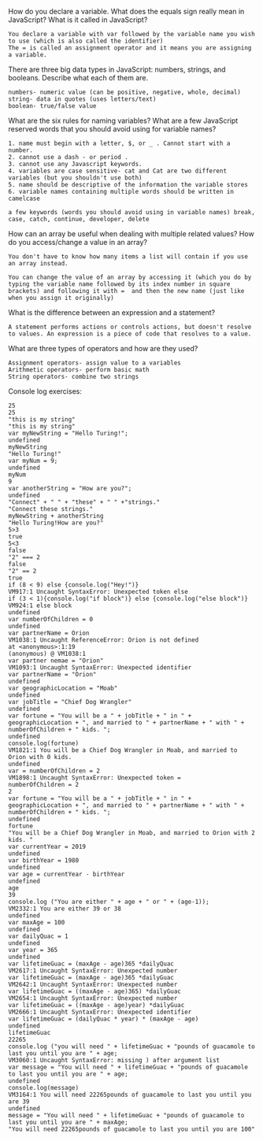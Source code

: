 How do you declare a variable. What does the equals sign really mean in JavaScript? What is it called in JavaScript?


    You declare a variable with var followed by the variable name you wish to use (which is also called the identifier)
    The = is called an assignment operator and it means you are assigning a variable.


There are three big data types in JavaScript: numbers, strings, and booleans. Describe what each of them are.

    numbers- numeric value (can be positive, negative, whole, decimal)
    string- data in quotes (uses letters/text)
    boolean- true/false value

What are the six rules for naming variables? What are a few JavaScript reserved words that you should avoid using for variable names?


    1. name must begin with a letter, $, or _ . Cannot start with a number.
    2. cannot use a dash - or period .
    3. cannot use any Javascript keywords.
    4. variables are case sensitive- cat and Cat are two different variables (but you shouldn't use both)
    5. name should be descriptive of the information the variable stores
    6. variable names containing multiple words should be written in camelcase

    a few keywords (words you should avoid using in variable names) break, case, catch, continue, developer, delete

How can an array be useful when dealing with multiple related values? How do you access/change a value in an array?

    You don't have to know how many items a list will contain if you use an array instead.

    You can change the value of an array by accessing it (which you do by typing the variable name followed by its index number in square brackets) and following it with =  and then the new name (just like when you assign it originally)



What is the difference between an expression and a statement?


    A statement performs actions or controls actions, but doesn't resolve to values. An expression is a piece of code that resolves to a value.

What are three types of operators and how are they used?

    Assignment operators- assign value to a variables
    Arithmetic operators- perform basic math
    String operators- combine two strings


Console log exercises:

```
25
25
"this is my string"
"this is my string"
var myNewString = "Hello Turing!";
undefined
myNewString
"Hello Turing!"
var myNum = 9;
undefined
myNum
9
var anotherString = "How are you?";
undefined
"Connect" + " " + "these" + " " +"strings."
"Connect these strings."
myNewString + anotherString
"Hello Turing!How are you?"
5>3
true
5<3
false
"2" === 2
false
"2" == 2
true
if (8 < 9) else {console.log("Hey!")}
VM917:1 Uncaught SyntaxError: Unexpected token else
if (3 < 1){console.log("if block")} else {console.log("else block")}
VM924:1 else block
undefined
var numberOfChildren = 0
undefined
var partnerName = Orion
VM1038:1 Uncaught ReferenceError: Orion is not defined
at <anonymous>:1:19
(anonymous) @ VM1038:1
var partner nemae = "Orion"
VM1093:1 Uncaught SyntaxError: Unexpected identifier
var partnerName = "Orion"
undefined
var geographicLocation = "Moab"
undefined
var jobTitle = "Chief Dog Wrangler"
undefined
var fortune = "You will be a " + jobTitle + " in " + geographicLocation + ", and married to " + partnerName + " with " + numberOfChildren + " kids. ";
undefined
console.log(fortune)
VM1821:1 You will be a Chief Dog Wrangler in Moab, and married to Orion with 0 kids.
undefined
var = numberOfChildren = 2
VM1898:1 Uncaught SyntaxError: Unexpected token =
numberOfChildren = 2
2
var fortune = "You will be a " + jobTitle + " in " + geographicLocation + ", and married to " + partnerName + " with " + numberOfChildren + " kids. ";
undefined
fortune
"You will be a Chief Dog Wrangler in Moab, and married to Orion with 2 kids. "
var currentYear = 2019
undefined
var birthYear = 1980
undefined
var age = currentYear - birthYear
undefined
age
39
console.log ("You are either " + age + " or " + (age-1));
VM2332:1 You are either 39 or 38
undefined
var maxAge = 100
undefined
var dailyQuac = 1
undefined
var year = 365
undefined
var lifetimeGuac = (maxAge - age)365 *dailyQuac
VM2617:1 Uncaught SyntaxError: Unexpected number
var lifetimeGuac = (maxAge - age)365 *dailyGuac
VM2642:1 Uncaught SyntaxError: Unexpected number
var lifetimeGuac = ((maxAge - age)365) *dailyGuac
VM2654:1 Uncaught SyntaxError: Unexpected number
var lifetimeGuac = ((maxAge - age)year) *dailyGuac
VM2666:1 Uncaught SyntaxError: Unexpected identifier
var lifetimeGuac = (dailyQuac * year) * (maxAge - age)
undefined
lifetimeGuac
22265
console.log ("you will need " + lifetimeGuac + "pounds of guacamole to last you until you are " + age;
VM3060:1 Uncaught SyntaxError: missing ) after argument list
var message = "You will need " + lifetimeGuac + "pounds of guacamole to last you until you are " + age;
undefined
console.log(message)
VM3164:1 You will need 22265pounds of guacamole to last you until you are 39
undefined
message = "You will need " + lifetimeGuac + "pounds of guacamole to last you until you are " + maxAge;
"You will need 22265pounds of guacamole to last you until you are 100"
```
